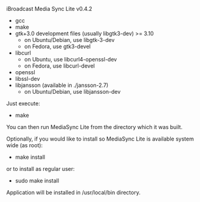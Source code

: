 iBroadcast Media Sync Lite v0.4.2

- gcc
- make
- gtk+3.0 development files (usually libgtk3-dev) >= 3.10
    - on Ubuntu/Debian, use libgtk-3-dev
    - on Fedora, use gtk3-devel
- libcurl
    - on Ubuntu, use libcurl4-openssl-dev
    - on Fedora, use libcurl-devel
- openssl
- libssl-dev
- libjansson (available in ./jansson-2.7)
    - on Ubuntu/Debian, use libjansson-dev

Just execute:

- make

You can then run MediaSync Lite from the directory which it was built. 

Optionally, if you would like to install so MediaSync Lite is available system wide (as root):

- make install

or to install as regular user:

- sudo make install

Application will be installed in /usr/local/bin directory.

